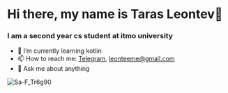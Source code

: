 # Hi there, my name is Taras Leontev👋
### I am a second year cs student at itmo university

- 🌱 I’m currently learning kotlin
- 📫 How to reach me: [Telegram](https://t.me/waylo1), leonteeme@gmail.com
- 💬 Ask me about anything

![Sa-F_Tr6g90](https://user-images.githubusercontent.com/84567804/162518941-2e9196e5-a529-481f-9bbc-57ad880d27db.jpg)


